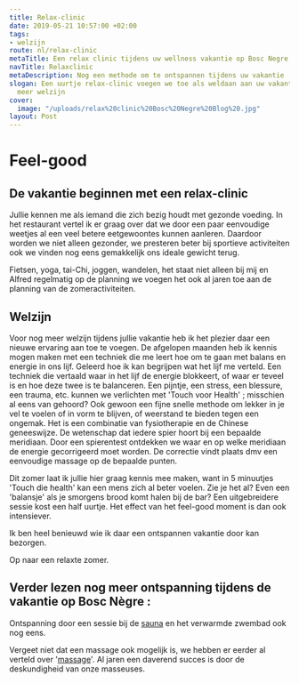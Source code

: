 ```yaml
---
title: Relax-clinic
date: 2019-05-21 10:57:00 +02:00
tags:
- welzijn
route: nl/relax-clinic
metaTitle: Een relax clinic tijdens uw wellness vakantie op Bosc Negre
navTitle: Relaxclinic
metaDescription: Nog een methode om te ontspannen tijdens uw vakantie
slogan: Een uurtje relax-clinic voegen we toe als weldaan aan uw vakantie, voor nog
  meer welzijn
cover:
  image: "/uploads/relax%20clinic%20Bosc%20Negre%20Blog%20.jpg"
layout: Post
---
```


# Feel-good  

## De vakantie beginnen met een relax-clinic

Jullie kennen me als iemand die zich bezig houdt met gezonde voeding. In het restaurant vertel ik er graag over dat we door een paar eenvoudige weetjes al een veel betere eetgewoontes kunnen aanleren. Daardoor worden we niet alleen gezonder, we presteren beter bij sportieve activiteiten ook we vinden nog eens  gemakkelijk ons ideale gewicht terug. 

Fietsen, yoga, tai-Chi, joggen, wandelen, het staat niet alleen bij mij en Alfred regelmatig op de planning we voegen het ook al jaren toe aan de planning van de zomeractiviteiten.

## Welzijn
Voor nog meer welzijn tijdens jullie vakantie heb ik het plezier daar een nieuwe ervaring aan toe te voegen. 
De afgelopen maanden heb ik kennis mogen maken met een techniek die me leert hoe om te gaan met balans en energie in ons lijf. Geleerd hoe ik kan begrijpen wat het lijf me verteld.
Een techniek die vertaald waar in het lijf de energie blokkeert, of waar er teveel is en hoe deze twee is te balanceren. 
Een pijntje, een stress, een blessure, een trauma, etc. kunnen we verlichten met 
'Touch voor Health' ; misschien al eens van gehoord?
Ook gewoon een fijne snelle methode om lekker in je vel te voelen of in vorm te blijven, of weerstand te bieden tegen een ongemak. 
Het is een combinatie van fysiotherapie en de Chinese geneeswijze. De wetenschap dat iedere spier hoort bij een bepaalde  meridiaan. Door een spierentest ontdekken we waar en op welke meridiaan de energie gecorrigeerd moet worden. De correctie vindt plaats dmv een eenvoudige massage op de bepaalde punten.

Dit zomer laat ik jullie hier graag kennis mee maken, want in 5 minuutjes 'Touch die health'  kan een mens zich al beter voelen. 
Zie je het al? Even een 'balansje' als je smorgens brood komt halen bij de bar? 
Een uitgebreidere sessie kost een half uurtje. Het effect van  het feel-good moment is dan ook intensiever.
 
Ik ben heel benieuwd wie ik daar een ontspannen vakantie door kan bezorgen. 

Op naar een relaxte zomer.

## Verder lezen nog meer ontspanning tijdens de vakantie op Bosc Nègre : 
Ontspanning door een sessie bij de [sauna](https://www.boscnegre-vacances.com/nl/faciliteiten/verwarmd-zwembad/) en het verwarmde zwembad ook nog eens. 

Vergeet niet dat een massage ook mogelijk is, we hebben er eerder al verteld over '[massage](https://www.boscnegre-vacances.com/nl/onthaasten/)'. Al jaren een daverend succes is door de deskundigheid van onze masseuses.